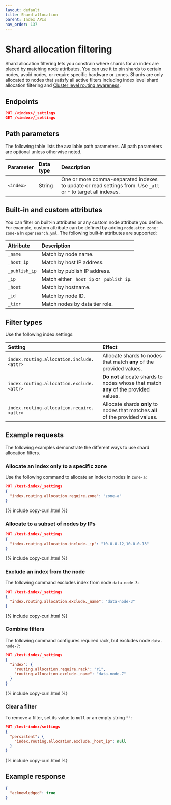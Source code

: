 ```yaml
---
layout: default
title: Shard allocation
parent: Index APIs
nav_order: 137
---
```


# Shard allocation filtering

Shard allocation filtering lets you constrain where shards for an index are placed by matching node attributes. You can use it to pin shards to certain nodes, avoid nodes, or require specific hardware or zones. Shards are only allocated to nodes that satisfy all active filters including index level shard allocation filtering and [Cluster level routing awareness]({{site.url}}{{site.baseurl}}/api-reference/cluster-api/cluster-awareness/).

## Endpoints

```json
PUT /<index>/_settings
GET /<index>/_settings
```

## Path parameters

The following table lists the available path parameters. All path parameters are optional unless otherwise noted.

Parameter | Data type | Description
:--- | :--- | :---
`<index>` | String | One or more comma-separated indexes to update or read settings from. Use `_all` or `*` to target all indexes. |

## Built-in and custom attributes

You can filter on built‑in attributes or any custom node attribute you define. For example, custom attribute can be defined by adding `node.attr.zone: zone-a` in `opensearch.yml`. The following built‑in attributes are supported:

Attribute | Description
:--- | :---
`_name` | Match by node name.
`_host_ip` | Match by host IP address.
`_publish_ip` | Match by publish IP address.
`_ip` | Match either `_host_ip` or `_publish_ip`.
`_host` | Match by hostname.
`_id` | Match by node ID.
`_tier` | Match nodes by data tier role.

## Filter types

Use the following index settings:

Setting | Effect
:--- | :---
`index.routing.allocation.include.<attr>` | Allocate shards to nodes that match **any** of the provided values.
`index.routing.allocation.exclude.<attr>` | **Do not** allocate shards to nodes whose that match **any** of the provided values.
`index.routing.allocation.require.<attr>` | Allocate shards **only** to nodes that matches **all** of the provided values.

## Example requests

The following examples demonstrate the different ways to use shard allocation filters.

### Allocate an index only to a specific zone

Use the following command to allocate an index to nodes in `zone-a`:

```json
PUT /test-index/_settings
{
  "index.routing.allocation.require.zone": "zone-a"
}
```
{% include copy-curl.html %}

### Allocate to a subset of nodes by IPs

```json
PUT /test-index/_settings
{
  "index.routing.allocation.include._ip": "10.0.0.12,10.0.0.13"
}
```
{% include copy-curl.html %}

### Exclude an index from the node

The following command excludes index from node `data-node-3`:

```json
PUT /test-index/_settings
{
  "index.routing.allocation.exclude._name": "data-node-3"
}
```
{% include copy-curl.html %}

### Combine filters

The following command configures required rack, but excludes node `data-node-7`:

```json
PUT /test-index/_settings
{
  "index": {
    "routing.allocation.require.rack": "r1",
    "routing.allocation.exclude._name": "data-node-7"
  }
}
```
{% include copy-curl.html %}

### Clear a filter

To remove a filter, set its value to `null` or an empty string `""`:

```json
PUT /test-index/settings
{
  "persistent": {
    "index.routing.allocation.exclude._host_ip": null
  }
}
```
{% include copy-curl.html %}

## Example response

```json
{
  "acknowledged": true
}
```


